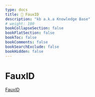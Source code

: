 ```yaml
---
type: docs
title: 🔷 FauxID
description: "kb a.k.a Knowledge Base"
# weight: 100
bookCollapseSection: false
bookFlatSection: false
bookToc: false
bookComments: false
bookSearchExclude: false
bookHidden: false
---
```


# FauxID

[FauxID](https://fauxid.com/fake-name-generator/?nt)
